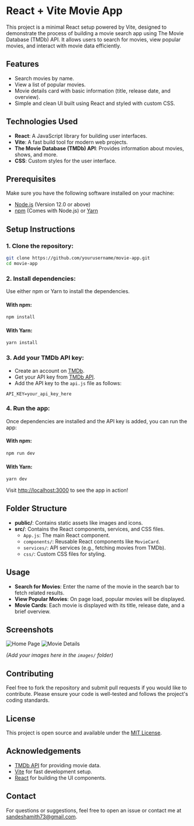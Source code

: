 
# React + Vite Movie App

This project is a minimal React setup powered by Vite, designed to demonstrate the process of building a movie search app using The Movie Database (TMDb) API. It allows users to search for movies, view popular movies, and interact with movie data efficiently.

## Features
- Search movies by name.
- View a list of popular movies.
- Movie details card with basic information (title, release date, and overview).
- Simple and clean UI built using React and styled with custom CSS.

## Technologies Used
- **React**: A JavaScript library for building user interfaces.
- **Vite**: A fast build tool for modern web projects.
- **The Movie Database (TMDb) API**: Provides information about movies, shows, and more.
- **CSS**: Custom styles for the user interface.

## Prerequisites
Make sure you have the following software installed on your machine:

- [Node.js](https://nodejs.org/) (Version 12.0 or above)
- [npm](https://npmjs.com/) (Comes with Node.js) or [Yarn](https://yarnpkg.com/)

## Setup Instructions

### 1. Clone the repository:
```bash
git clone https://github.com/yourusername/movie-app.git
cd movie-app
```

### 2. Install dependencies:
Use either npm or Yarn to install the dependencies.

#### With npm:
```bash
npm install
```

#### With Yarn:
```bash
yarn install
```

### 3. Add your TMDb API key:
- Create an account on [TMDb](https://www.themoviedb.org/).
- Get your API key from [TMDb API](https://www.themoviedb.org/settings/api).
- Add the API key to the `api.js` file as follows:
```
API_KEY=your_api_key_here
```

### 4. Run the app:
Once dependencies are installed and the API key is added, you can run the app:

#### With npm:
```bash
npm run dev
```

#### With Yarn:
```bash
yarn dev
```

Visit [http://localhost:3000](http://localhost:3000) to see the app in action!

## Folder Structure
- **public/**: Contains static assets like images and icons.
- **src/**: Contains the React components, services, and CSS files.
  - `App.js`: The main React component.
  - `components/`: Reusable React components like `MovieCard`.
  - `services/`: API services (e.g., fetching movies from TMDb).
  - `css/`: Custom CSS files for styling.

## Usage
- **Search for Movies**: Enter the name of the movie in the search bar to fetch related results.
- **View Popular Movies**: On page load, popular movies will be displayed.
- **Movie Cards**: Each movie is displayed with its title, release date, and a brief overview.

## Screenshots
![Home Page](./images/home-page.png)
![Movie Details](./images/movie-details.png)

*(Add your images here in the `images/` folder)*

## Contributing
Feel free to fork the repository and submit pull requests if you would like to contribute. Please ensure your code is well-tested and follows the project's coding standards.

## License
This project is open source and available under the [MIT License](LICENSE).

## Acknowledgements
- [TMDb API](https://www.themoviedb.org/documentation/api) for providing movie data.
- [Vite](https://vitejs.dev/) for fast development setup.
- [React](https://reactjs.org/) for building the UI components.

## Contact
For questions or suggestions, feel free to open an issue or contact me at [sandeshamith73@gmail.com](mailto:sandeshamith73@gmail.com).

